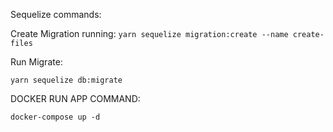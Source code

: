 Sequelize commands:

Create Migration running:
`yarn sequelize migration:create --name create-files`

Run Migrate:

`yarn sequelize db:migrate`

DOCKER RUN APP COMMAND:

`docker-compose up -d`
